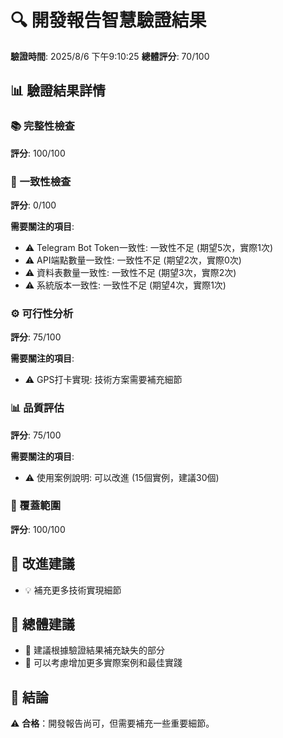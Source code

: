 # 🔍 開發報告智慧驗證結果

**驗證時間**: 2025/8/6 下午9:10:25
**總體評分**: 70/100

## 📊 驗證結果詳情

### 📚 完整性檢查
**評分**: 100/100

### 🔄 一致性檢查
**評分**: 0/100

**需要關注的項目**:
- ⚠️ Telegram Bot Token一致性: 一致性不足 (期望5次，實際1次)
- ⚠️ API端點數量一致性: 一致性不足 (期望2次，實際0次)
- ⚠️ 資料表數量一致性: 一致性不足 (期望3次，實際2次)
- ⚠️ 系統版本一致性: 一致性不足 (期望4次，實際1次)

### ⚙️ 可行性分析
**評分**: 75/100

**需要關注的項目**:
- ⚠️ GPS打卡實現: 技術方案需要補充細節

### 📊 品質評估
**評分**: 75/100

**需要關注的項目**:
- ⚠️ 使用案例說明: 可以改進 (15個實例，建議30個)

### 🎯 覆蓋範圍
**評分**: 100/100

## 🔧 改進建議

- 💡 補充更多技術實現細節

## 📝 總體建議

- 🎯 建議根據驗證結果補充缺失的部分
- 🎯 可以考慮增加更多實際案例和最佳實踐

## 🎉 結論

⚠️ **合格**：開發報告尚可，但需要補充一些重要細節。

